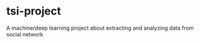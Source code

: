 # tsi-project
A machine/deep learning project about extracting and analyzing data from social network
